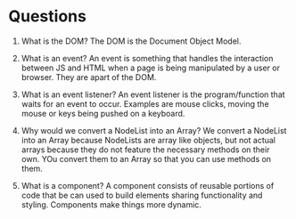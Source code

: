 # Questions

1. What is the DOM?
The DOM is the Document Object Model. 

2. What is an event?
An event is something that handles the interaction between JS and HTML when a page is being manipulated by a user or browser. They are apart of the DOM. 

3. What is an event listener?
An event listener is the program/function that waits for an event to occur. Examples are mouse clicks, moving the mouse or keys being pushed on a keyboard. 

4. Why would we convert a NodeList into an Array?
We convert a NodeList into an Array because NodeLists are array like objects, but not actual arrays because they do not feature the necessary methods on their own. YOu convert them to an Array so that you can use methods on them.

5. What is a component? 
A component consists of reusable portions of code that be can used to build elements sharing functionality and styling. Components make things more dynamic. 
